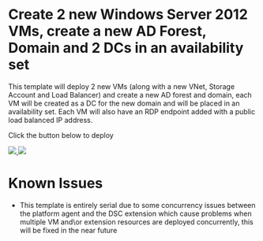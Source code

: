 # Create 2 new Windows Server 2012 VMs, create a new AD Forest, Domain and 2 DCs in an availability set

This template will deploy 2 new VMs (along with a new VNet, Storage Account and Load Balancer) and create a new AD forest and domain, each VM will be created as a DC for the new domain and will be placed in an availability set. Each VM will also have an RDP endpoint added with a public load balanced IP address.

Click the button below to deploy

<a href="https://portal.azure.com/#create/Microsoft.Template/uri/https%3A%2F%2Fraw.githubusercontent.com%2Fthecloudplatform%2Fwindows-server-2012-ha-2dcs%2Fmaster%2Fazuredeploy.json" target="_blank">
    <img src="http://azuredeploy.net/deploybutton.png"/>
</a>
<a href="http://armviz.io/#/?load=https%3A%2F%2Fraw.githubusercontent.com%2Fthecloudplatform%2Fwindows-server-2012-ha-2dcs%2Fmaster%2Fazuredeploy.json" target="_blank">
    <img src="http://armviz.io/visualizebutton.png"/>
</a>

# Known Issues

+	This template is entirely serial due to some concurrency issues between the platform agent and the DSC extension which cause problems when multiple VM and\or extension resources are deployed concurrently, this will be fixed in the near future
